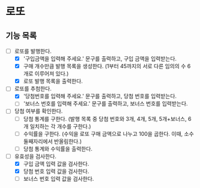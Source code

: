 # 로또

## 기능 목록
- [ ] 로또를 발행한다.
  - [X] '구입금액을 입력해 주세요.' 문구를 출력하고, 구입 금액을 입력받는다.
  - [X] 구매 개수만큼 발행 목록을 생성한다. (1부터 45까지의 서로 다른 임의의 수 6개로 이루어져 있다.)
  - [X] 로또 발행 목록을 출력한다.

- [ ] 로또를 추첨한다.
  - [X] '당첨번호를 입력해 주세요.' 문구를 출력하고, 당첨 번호를 입력받는다.
  - [ ] '보너스 번호를 입력해 주세요.' 문구를 출력하고, 보너스 번호를 입력받는다.

- [ ] 당첨 여부를 확인한다.
  - [ ] 당첨 통계를 구한다. (발행 목록 중 당첨 번호와 3개, 4개, 5개, 5개+보너스, 6개 일치하는 각 개수를 구한다.)
  - [ ] 수익률을 구한다. (수익을 로또 구매 금액으로 나누고 100을 곱한다. 이때, 소수 둘째자리에서 반올림한다.)
  - [ ] 당첨 통계와 수익률을 출력한다.

- [ ] 유효성을 검사한다.
  - [X] 구입 금액 입력 값을 검사한다.
  - [X] 당첨 번호 입력 값을 검사한다.
  - [ ] 보너스 번호 입력 값을 검사한다.